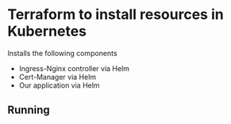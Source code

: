 # Terraform to install resources in Kubernetes

Installs the following components

* Ingress-Nginx controller via Helm
* Cert-Manager via Helm
* Our application via Helm

## Running
